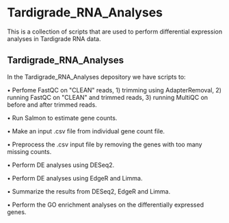 # Tardigrade_RNA_Analyses
This is a collection of scripts that are used to perform differential expression analyses in Tardigrade RNA data.

##  Tardigrade_RNA_Analyses
In the Tardigrade_RNA_Analyses depository we have scripts to:

• Perfome FastQC on "CLEAN" reads, 1) trimming using AdapterRemoval, 2) running FastQC on "CLEAN" and trimmed reads, 3) running MultiQC on before and after trimmed reads. 

• Run Salmon to estimate gene counts.

• Make an input .csv file from individual gene count file. 

• Preprocess the .csv input file by removing the genes with too many missing counts. 

• Perform DE analyses using DESeq2. 

• Perform DE analyses using EdgeR and Limma. 

• Summarize the results from DESeq2, EdgeR and Limma. 

• Perform the GO enrichment analyses on the differentially expressed genes. 
